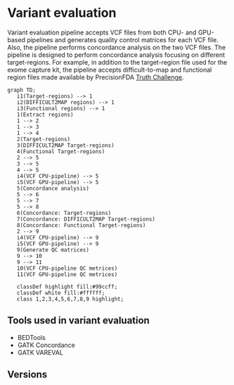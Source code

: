 # Variant evaluation

Variant evaluation pipeline accepts VCF files from both CPU- and GPU-based pipelines and generates quality control matrices for each VCF file. Also, the pipeline performs concordance analysis on the two VCF files. The pipeline is designed to perform concordance analysis focusing on different target-regions. For example, in addition to the target-region file used for the exome capture kit, the pipeline accepts difficult-to-map and functional region files made available by PrecisionFDA [Truth Challenge](https://precision.fda.gov/challenges/truth/results).

```mermaid
graph TD;
   i1(Target-regions) --> 1
   i2(DIFFICULT2MAP regions) --> 1
   i3(Functional regions) --> 1
   1(Extract regions)
   1 --> 2
   1 --> 3
   1 --> 4
   2(Target-regions)
   3(DIFFICULT2MAP Target-regions)
   4(Functional Target-regions)
   2 --> 5
   3 --> 5
   4 --> 5
   i4(VCF CPU-pipeline) --> 5
   i5(VCF GPU-pipeline) --> 5
   5(Concordance analysis)
   5 --> 6
   5 --> 7
   5 --> 8
   6(Concordance: Target-regions)
   7(Concordance: DIFFICULT2MAP Target-regions)
   8(Concordance: Functional Target-regions)
   2 --> 9
   i4(VCF CPU-pipeline) --> 9
   i5(VCF GPU-pipeline) --> 9
   9(Generate QC matrices)
   9 --> 10
   9 --> 11
   10(VCF CPU-pipeline QC metrices)
   11(VCF GPU-pipeline QC metrices)

   classDef highlight fill:#99ccff;
   classDef white fill:#ffffff;
   class 1,2,3,4,5,6,7,8,9 highlight;
```

## Tools used in variant evaluation

* BEDTools
* GATK Concordance
* GATK VAREVAL

## Versions
